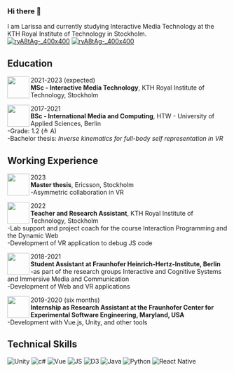 ### Hi there 👋
I am Larissa and currently studying Interactive Media Technology at the KTH Royal Institute of Technology in Stockholm.  
<a href="https://se.linkedin.com/in/larissa-wagnerberger-4941a516b">
![ryA8tAg-_400x400](https://img.shields.io/badge/LinkedIn-0077B5?style=for-the-badge&logo=linkedin&logoColor=white)</a>
<a href="mailto:larissa.wagnerberger@gmail.com">
![ryA8tAg-_400x400](https://img.shields.io/badge/Gmail-D14836?style=for-the-badge&logo=gmail&logoColor=white)</a>

Education
-------
   <img
     align="left"
        width="50px"
        height="50px"
        src="https://user-images.githubusercontent.com/40071882/163421545-5e430da1-25b5-4692-a8de-1d8ad62a8af4.png"
      /> 
2021-2023 (expected)  
**MSc - Interactive Media Technology**, KTH Royal Institute of Technology, Stockholm

<img
     align="left"
        width="50px"
        src="https://user-images.githubusercontent.com/40071882/195994572-7322860f-8080-421a-adb7-7a0613c7a9f3.png"
      />
2017-2021  
**BSc - International Media and Computing**, HTW - University of Applied Sciences, Berlin  
-Grade: 1.2 (≙ A)  
-Bachelor thesis: *Inverse kinematics for full-body self representation in VR*
  
Working Experience
-------
 <img
     align="left"
        width="50px"
        src="https://www.pngkey.com/png/detail/180-1800827_ericsson-ericsson-logo.png"
      /> 
2023   
**Master thesis**, Ericsson, Stockholm   
-Asymmetric collaboration in VR

<img
     align="left"
        width="50px"
        src="https://user-images.githubusercontent.com/40071882/236633719-68848c52-fad5-4378-b838-4a2e56794ec2.png"
      /> 
2022   
**Teacher and Research Assistant**, KTH Royal Institute of Technology, Stockholm   
-Lab support and project coach for the course Interaction Programming and the Dynamic Web  
-Development of VR application to debug JS code 

<img
     align="left"
        width="50px"
        src="https://user-images.githubusercontent.com/40071882/195994418-f0f49c5b-7083-44bc-9825-4af1fd09026d.png"
      />
      
2018-2021  
**Student Assistant at Fraunhofer Heinrich-Hertz-Institute, Berlin**  
-as part of the research groups Interactive and Cognitive Systems and Immersive Media and Communication  
-Development of Web and VR applications

<img
     align="left"
        width="50px"
        src="https://user-images.githubusercontent.com/40071882/195994301-8e162a49-0416-4dce-a1ba-3ea63a764226.png"
      />
2019-2020 (six months)  
**Internship as Research Assistant at the Fraunhofer Center for Experimental  Software Engineering, Maryland, USA**  
-Development with Vue.js, Unity, and other tools

 
Technical Skills
-------
![Unity](https://img.shields.io/badge/Unity-100000?style=for-the-badge&logo=unity&logoColor=white)
![c#](https://img.shields.io/badge/C%23-239120?style=for-the-badge&logo=c-sharp&logoColor=white)
![Vue](https://img.shields.io/badge/Vue.js-35495E?style=for-the-badge&logo=vue.js&logoColor=4FC08D)
![JS](https://img.shields.io/badge/JavaScript-F7DF1E?style=for-the-badge&logo=javascript&logoColor=black)
![D3](https://camo.githubusercontent.com/67c208d052be83838e7481b47cc2fcf47b9e1faf527aed94f109876212cbab72/68747470733a2f2f696d672e736869656c64732e696f2f7374617469632f76313f7374796c653d666f722d7468652d6261646765266d6573736167653d44332e6a7326636f6c6f723d323232323232266c6f676f3d44332e6a73266c6f676f436f6c6f723d463941303343266c6162656c3d)
![Java](https://img.shields.io/badge/Java-ED8B00?style=for-the-badge&logo=java&logoColor=white)
![Python](https://img.shields.io/badge/Python-3776AB?style=for-the-badge&logo=python&logoColor=white)
![React Native](https://img.shields.io/badge/React_Native-20232A?style=for-the-badge&logo=react&logoColor=61DAFB)






<!--<table>
  <tr>
    <td valign="top" width="400px">
      <a target="_blank" href="https://github.com/LariWa/Traili">
        <img
          align="center"
          src="https://github-readme-stats.vercel.app/api/pin/?username=LariWa&repo=Traili"
      /></a>
      <p></p>
      <img
        width="400px"
        height="300px"
        src="https://user-images.githubusercontent.com/40071882/161981801-34056058-17d2-4bda-b045-655804ec9484.PNG"
      />
    </td>
    <td valign="top" width="400px">
      <a target="_blank" href="https://github.com/LariWa/VR-locomotion">
        <img
          align="center"
          src="https://github-readme-stats.vercel.app/api/pin/?username=LariWa&repo=VR-locomotion"
      /></a>
      <p></p>
      <img
        width="400px"
        height="300px"
        src="https://user-images.githubusercontent.com/40071882/161981801-34056058-17d2-4bda-b045-655804ec9484.PNG"
      />
    </td>
  </tr>
</table>-->

